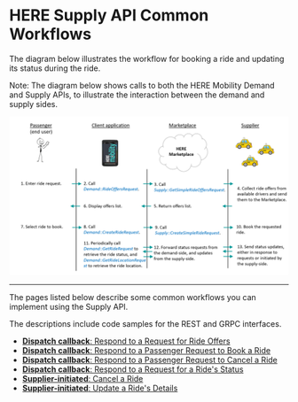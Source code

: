 # HERE Supply API Common Workflows #

The diagram below illustrates the workflow for booking a ride and updating its status during the ride. 

Note: The diagram below shows calls to both the HERE Mobility Demand and Supply APIs, to illustrate the interaction between the demand and supply sides.
 
<img src="./BookRideWorkflow.png">

----
The pages listed below describe some common workflows you can implement using the Supply API. 

The descriptions include code samples for the REST and GRPC interfaces.

- [**Dispatch callback**: Respond to a Request for Ride Offers]()
- [**Dispatch callback**: Respond to a Passenger Request to Book a Ride]()
- [**Dispatch callback**: Respond to a Passenger Request to Cancel a Ride]()
- [**Dispatch callback**: Respond to a Request for a Ride's Status]()
- [**Supplier-initiated**: Cancel a Ride]()
- [**Supplier-initiated**: Update a Ride's Details]()





